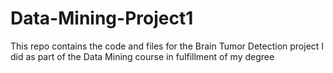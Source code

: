# Data-Mining-Project1

This repo contains the code and files for the Brain Tumor Detection project I did as part of the Data Mining course in fulfillment of my degree

